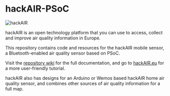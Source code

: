 # hackAIR-PSoC

![hackAIR](http://www.hackair.eu/wp-content/uploads/2018/05/HackAir-200.png)

hackAIR is an open technology platform that you can use to access, collect and improve air quality information in Europe.

This repository contains code and resources for the hackAIR mobile sensor, a Bluetooth-enabled air quality sensor based on PSoC. 

Visit the [repository wiki](https://github.com/hackair-project/hackAIR-PSoC/wiki) for the full documentation, and go to [hackAIR.eu](http://www.hackair.eu/hackair-mobile/) for a more user-friendly tutorial.

hackAIR also has designs for an Arduino or Wemos based hackAIR home air quality sensor, and combines other sources of air quality information for a full map. 
